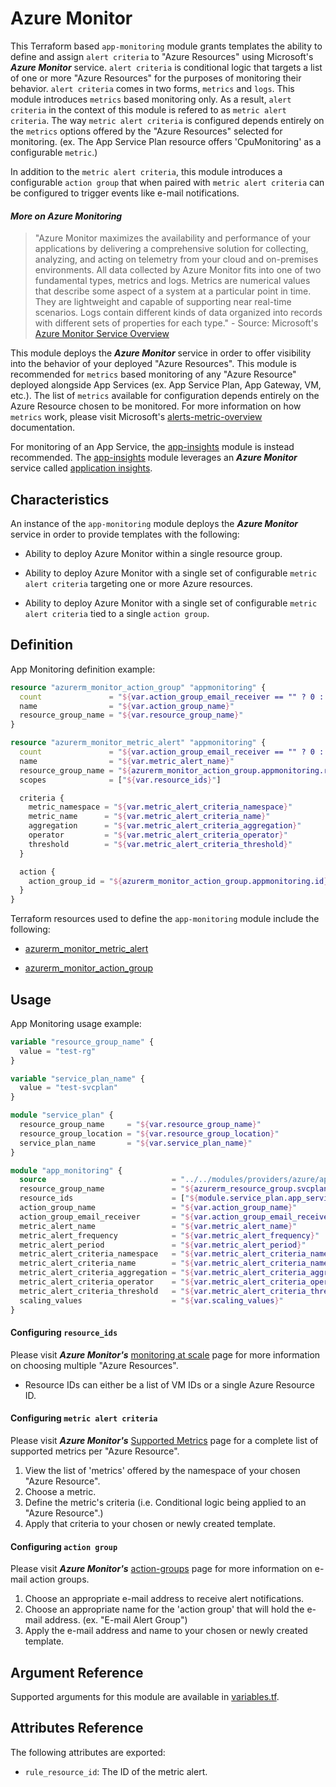 # Azure Monitor

This Terraform based `app-monitoring` module grants templates the ability to define and assign `alert criteria` to "Azure Resources" using Microsoft's _**Azure Monitor**_ service. `alert criteria` is conditional logic that targets a list of one or more "Azure Resources" for the purposes of monitoring their behavior. `alert criteria` comes in two forms, `metrics` and `logs`. This module introduces `metrics` based monitoring only. As a result, `alert criteria` in the context of this module is refered to as `metric alert criteria`. The way `metric alert criteria` is configured depends entirely on the `metrics` options offered by the "Azure Resources" selected for monitoring. (ex. The App Service Plan resource offers 'CpuMonitoring' as a configurable `metric`.)

In addition to the `metric alert criteria`, this module introduces a configurable `action group` that when paired with `metric alert criteria` can be configured to trigger events like e-mail notifications.

#### _More on Azure Monitoring_

> "Azure Monitor maximizes the availability and performance of your applications by delivering a comprehensive solution for collecting, analyzing, and acting on telemetry from your cloud and on-premises environments.
> All data collected by Azure Monitor fits into one of two fundamental types, metrics and logs. Metrics are numerical values that describe some aspect of a system at a particular point in time. They are lightweight and capable of supporting near real-time scenarios. Logs contain different kinds of data organized into records with different sets of properties for each type." - Source: Microsoft's [Azure Monitor Service Overview](https://docs.microsoft.com/en-us/azure/azure-monitor/overview)

This module deploys the _**Azure Monitor**_ service in order to offer visibility into the behavior of your deployed "Azure Resources". This module is recommended for `metrics` based monitoring of any "Azure Resource" deployed alongside App Services (ex. App Service Plan, App Gateway, VM, etc.). The list of `metrics` available for configuration depends entirely on the Azure Resource chosen to be monitored. For more information on how `metrics` work, please visit Microsoft's [alerts-metric-overview](https://docs.microsoft.com/en-us/azure/azure-monitor/platform/alerts-metric-overview) documentation.

For monitoring of an App Service, the [app-insights](../app-insights) module is instead recommended. The [app-insights](../app-insights) module leverages an _**Azure Monitor**_ service called [application insights](https://www.terraform.io/docs/providers/azurerm/r/application_insights.html).

## Characteristics

An instance of the `app-monitoring` module deploys the _**Azure Monitor**_ service in order to provide templates with the following:

- Ability to deploy Azure Monitor within a single resource group.

- Ability to deploy Azure Monitor with a single set of configurable `metric alert criteria` targeting one or more Azure resources.

- Ability to deploy Azure Monitor with a single set of configurable `metric alert criteria` tied to a single `action group`.

## Definition

App Monitoring definition example:

```terraform
resource "azurerm_monitor_action_group" "appmonitoring" {
  count               = "${var.action_group_email_receiver == "" ? 0 : 1}"
  name                = "${var.action_group_name}"
  resource_group_name = "${var.resource_group_name}"
}

resource "azurerm_monitor_metric_alert" "appmonitoring" {
  count               = "${var.action_group_email_receiver == "" ? 0 : 1}"
  name                = "${var.metric_alert_name}"
  resource_group_name = "${azurerm_monitor_action_group.appmonitoring.resource_group_name}"
  scopes              = ["${var.resource_ids}"]

  criteria {
    metric_namespace = "${var.metric_alert_criteria_namespace}"
    metric_name      = "${var.metric_alert_criteria_name}"
    aggregation      = "${var.metric_alert_criteria_aggregation}"
    operator         = "${var.metric_alert_criteria_operator}"
    threshold        = "${var.metric_alert_criteria_threshold}"
  }

  action {
    action_group_id = "${azurerm_monitor_action_group.appmonitoring.id}"
  }
}
```

Terraform resources used to define the `app-monitoring` module include the following:

- [azurerm_monitor_metric_alert](https://www.terraform.io/docs/providers/azurerm/r/monitor_metric_alert.html)

- [azurerm_monitor_action_group](https://www.terraform.io/docs/providers/azurerm/r/monitor_action_group.html)

## Usage

App Monitoring usage example:

```terraform
variable "resource_group_name" {
  value = "test-rg"
}

variable "service_plan_name" {
  value = "test-svcplan"
}

module "service_plan" {
  resource_group_name     = "${var.resource_group_name}"
  resource_group_location = "${var.resource_group_location}"
  service_plan_name       = "${var.service_plan_name}"
}

module "app_monitoring" {
  source                            = "../../modules/providers/azure/app-monitoring"
  resource_group_name               = "${azurerm_resource_group.svcplan.name}"
  resource_ids                      = ["${module.service_plan.app_service_plan_id}"]
  action_group_name                 = "${var.action_group_name}"
  action_group_email_receiver       = "${var.action_group_email_receiver}"
  metric_alert_name                 = "${var.metric_alert_name}"
  metric_alert_frequency            = "${var.metric_alert_frequency}"
  metric_alert_period               = "${var.metric_alert_period}"
  metric_alert_criteria_namespace   = "${var.metric_alert_criteria_namespace}"
  metric_alert_criteria_name        = "${var.metric_alert_criteria_name}"
  metric_alert_criteria_aggregation = "${var.metric_alert_criteria_aggregation}"
  metric_alert_criteria_operator    = "${var.metric_alert_criteria_operator}"
  metric_alert_criteria_threshold   = "${var.metric_alert_criteria_threshold}"
  scaling_values                    = "${var.scaling_values}"
}
```

#### Configuring `resource_ids`

Please visit _**Azure Monitor's**_ [monitoring at scale](https://docs.microsoft.com/en-us/azure/azure-monitor/platform/alerts-metric-overview#monitoring-at-scale-using-metric-alerts-in-azure-monitor.) page for more information on choosing multiple "Azure Resources".

- Resource IDs can either be a list of VM IDs or a single Azure Resource ID.

#### Configuring `metric alert criteria`

Please visit _**Azure Monitor's**_ [Supported Metrics](https://docs.microsoft.com/en-us/azure/azure-monitor/platform/metrics-supported) page for a complete list of supported metrics per "Azure Resource".

1. View the list of 'metrics' offered by the namespace of your chosen "Azure Resource".
2. Choose a metric.
3. Define the metric's criteria (i.e. Conditional logic being applied to an "Azure Resource".)
4. Apply that criteria to your chosen or newly created template.

#### Configuring `action group`

Please visit _**Azure Monitor's**_ [action-groups](https://docs.microsoft.com/en-us/azure/azure-monitor/platform/action-groups) page for more information on e-mail action groups.

1. Choose an appropriate e-mail address to receive alert notifications.
2. Choose an appropriate name for the 'action group' that will hold the e-mail address. (ex. "E-mail Alert Group")
3. Apply the e-mail address and name to your chosen or newly created template.

## Argument Reference

Supported arguments for this module are available in [variables.tf](variables.tf).

## Attributes Reference

The following attributes are exported:

- `rule_resource_id`: The ID of the metric alert.
